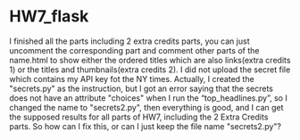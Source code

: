 # HW7_flask
I finished all the parts including 2 extra credits parts, you can just uncomment the corresponding part and comment other parts of the name.html to show either the ordered titles which are also links(extra credits 1) or the titles and thumbnails(extra credits 2).
I did not upload the secret file which contains my API key fot the NY times.
Actually, I created the "secrets.py" as the instruction, but I got an error saying that the secrets does not have an attribute "choices" when I run the “top_headlines.py”, so I changed the name to "secrets2.py", then everything is good, and I can get the supposed results for all parts of HW7, including the 2 Extra Credits parts. So how can I fix this, or can I just keep the file name "secrets2.py"?
